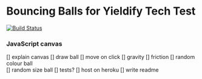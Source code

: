 # Bouncing Balls for Yieldify Tech Test

[![Build Status](https://app.travis-ci.com/fg24davies/yieldifyTechTest.svg?branch=main)](https://app.travis-ci.com/fg24davies/yieldifyTechTest)

### JavaScript canvas

[] explain canvas
[] draw ball
[] move on click
[] gravity
[] friction
[] random colour ball  
[] random size ball
[] tests?
[] host on heroku
[] write readme
